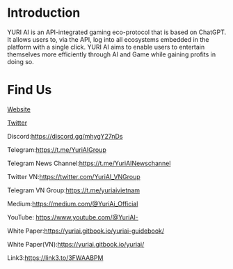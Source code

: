 # Introduction

YURI AI is an API-integrated gaming eco-protocol that is based on ChatGPT. It allows users to, via the API, log into all ecosystems embedded in the platform with a single click. YURI AI aims to enable users to entertain themselves more efficiently through AI and Game while gaining profits in doing so.

# Find Us

[Website](http://Yuri-ai.com)

[Twitter](https://twitter.com/YuriAi_Official)

Discord:https://discord.gg/mhygY27nDs 

Telegram:https://t.me/YuriAIGroup 

Telegram News Channel:https://t.me/YuriAINewschannel 

Twitter VN:https://twitter.com/YuriAI_VNGroup 

Telegram VN Group:https://t.me/yuriaivietnam 

Medium:https://medium.com/@YuriAi_Official 

YouTube: https://www.youtube.com/@YuriAI- 

White Paper:https://yuriai.gitbook.io/yuriai-guidebook/ 

White Paper(VN):https://yuriai.gitbook.io/yuriai/ 

Link3:https://link3.to/3FWAABPM

